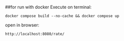 ##for run with docker
Execute on terminal:
```
docker compose build --no-cache && docker compose up
```

open in browser:
```
http://localhost:8080/rate/
```